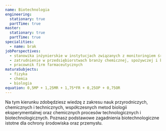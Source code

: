 ```yaml
---
name: Biotechnologia
engineering:
  stationary: true
  partTime: true
master:
  stationary: true 
  partTime: true
specialities:
  - name: brak
jobPerspectives:
  - stanowika inżynierskie w instytucjach związanych z monitoringiem środowiska; laboratoriach badawczych oraz kontrolno-diagnostycznych
  - zatrudnienie w przedsiębiorstwach branży chemicznej, spożywczej i biotechnologiczne
  - pracownik firm farmaceutycznych
maturaSubjects:
  - fizyka
  - chemia
  - biologia
equation: 0,5MP + 1,25MR + 1,75*FR + 0,25OP + 0,75OR
---
```


Na tym kierunku zdobędziesz wiedzę z zakresu nauk przyrodniczych, chemicznych i technicznych, współczesnych metod biologii eksperymentalnej oraz chemicznych procesów technologicznych i biotechnologicznych. Poznasz podstawowe zagadnienia biotechnologiczne istotne dla ochrony środowiska oraz przemysłu.